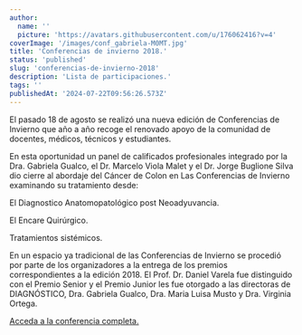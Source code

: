 ```yaml
---
author:
  name: ''
  picture: 'https://avatars.githubusercontent.com/u/176062416?v=4'
coverImage: '/images/conf_gabriela-M0MT.jpg'
title: 'Conferencias de invierno 2018.'
status: 'published'
slug: 'conferencias-de-invierno-2018'
description: 'Lista de participaciones.'
tags: ''
publishedAt: '2024-07-22T09:56:26.573Z'
---
```


El pasado 18 de agosto se realizó una nueva edición de Conferencias de Invierno que año a año recoge el renovado apoyo de la comunidad de docentes, médicos, técnicos y estudiantes.

En esta oportunidad un panel de calificados profesionales integrado por la Dra. Gabriela Gualco, el Dr. Marcelo Viola Malet y el Dr. Jorge Buglione Silva dio cierre al abordaje del Cáncer de Colon en Las Conferencias de Invierno examinando su tratamiento desde:

El Diagnostico Anatomopatológico post Neoadyuvancia.

El Encare Quirúrgico.

Tratamientos sistémicos.

En un espacio ya tradicional de las Conferencias de Invierno se procedió por parte de los organizadores a la entrega de los premios correspondientes a la edición 2018. El Prof. Dr. Daniel Varela fue distinguido con el Premio Senior y el Premio Junior les fue otorgado a las directoras de DIAGNÓSTICO, Dra. Gabriela Gualco, Dra. Maria Luisa Musto y Dra. Virginia Ortega.

[Acceda a la conferencia completa.](https://youtu.be/lcgjr-sPMjo?list=PL7ISYo06P4QEgEP9Rk_oIKwn9jBU_WZ49)